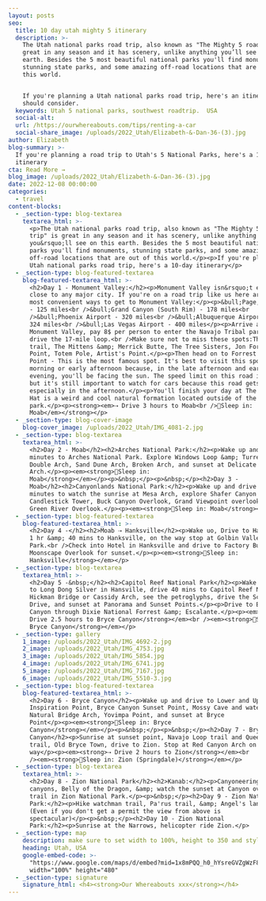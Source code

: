 ```yaml
---
layout: posts
seo:
  title: 10 day utah mighty 5 itinerary
  description: >-
    The Utah national parks road trip, also known as "The Mighty 5 road trip" is
    great in any season and it has scenery, unlike anything you’ll see on this
    earth. Besides the 5 most beautiful national parks you'll find monuments,
    stunning state parks, and some amazing off-road locations that are out of
    this world.


    If you're planning a Utah national parks road trip, here's an itinerary you
    should consider.
  keywords: Utah 5 national parks, southwest roadtrip.  USA
  social-alt:
  url: /https://ourwhereabouts.com/tips/renting-a-car
  social-share_image: /uploads/2022_Utah/Elizabeth-&-Dan-36-(3).jpg
author: Elizabeth
blog-summary: >-
  If you're planning a road trip to Utah's 5 National Parks, here's a 10-day
  itinerary
cta: Read More →
blog_image: /uploads/2022_Utah/Elizabeth-&-Dan-36-(3).jpg
date: 2022-12-08 00:00:00
categories:
  - travel
content-blocks:
  - _section-type: blog-textarea
    textarea_html: >-
      <p>The Utah national parks road trip, also known as "The Mighty 5 road
      trip" is great in any season and it has scenery, unlike anything
      you&rsquo;ll see on this earth. Besides the 5 most beautiful national
      parks you'll find monuments, stunning state parks, and some amazing
      off-road locations that are out of this world.</p><p>If you're planning a
      Utah national parks road trip, here's a 10-day itinerary</p>
  - _section-type: blog-featured-textarea
    blog-featured-textarea_html: >-
      <h2>Day 1 - Monument Valley:</h2><p>Monument Valley isn&rsquo;t exactly
      close to any major city. If you're on a road trip like us here are the
      most convenient ways to get to Monument Valley:</p><p>&bull;Page, Arizona
      - 125 miles<br />​​&bull;Grand Canyon (South Rim) - 178 miles<br
      />&bull;Phoenix Airport - 320 miles<br />​​​​​​&bull;Albuquerque Airport -
      324 miles<br />&bull;Las Vegas Airport - 400 miles</p><p>Arrive at
      Monument Valley, pay 8$ per person to enter the Navajo Tribal park and
      drive the 17-mile loop.<br />Make sure not to miss these spots:The wildcat
      trail, The Mittens &amp; Merrick Butte, The Tree Sisters, Jon Ford's
      Point, Totem Pole, Artist's Point.</p><p>Then head on to Forrest Gump
      Point - This is the most famous spot. It's best to visit this spot in the
      morning or early afternoon because, in the late afternoon and early
      evening, you'll be facing the sun. The speed limit on this road is low,
      but it's still important to watch for cars because this road gets busy,
      especially in the afternoon.</p><p>You'll finish your day at The Mexican
      Hat is a weird and cool natural formation located outside of the formal
      park.</p><p><strong><em>⇢ Drive 3 hours to Moab<br />🏨Sleep in:
      Moab</em></strong></p>
  - _section-type: blog-cover-image
    blog-cover_image: /uploads/2022_Utah/IMG_4081-2.jpg
  - _section-type: blog-textarea
    textarea_html: >-
      <h2>Day 2 - Moab</h2><h2>Arches National Park:</h2><p>Wake up and drive 30
      minutes to Arches National Park. Explore Windows Loop &amp; Turret Arch,
      Double Arch, Sand Dune Arch, Broken Arch, and sunset at Delicate
      Arch.</p><p><em><strong>🏨Sleep in:
      Moab</strong></em></p><p>&nbsp;</p><p>&nbsp;</p><h2>Day 3 -
      Moab</h2><h2>Canyonlands National Park:</h2><p>Wake up and drive 50
      minutes to watch the sunrise at Mesa Arch, explore Shafer Canyon Overlook,
      Candlestick Tower, Buck Canyon Overlook, Grand Viewpoint overlook, and
      Green River Overlook.</p><p><em><strong>🏨Sleep in: Moab</strong></em></p>
  - _section-type: blog-featured-textarea
    blog-featured-textarea_html: >-
      <h2>Day 4 -</h2><h2>Moab ⇢ Hanksville</h2><p>Wake uo, Drive to Hanksville
      1 hr &amp; 40 mins to Hanksville, on the way stop at Golbin Valley State
      Park.<br />Check into Hotel in Hanksville and drive to Factory Butte &amp;
      Moonscape Overlook for sunset.</p><p><em><strong>🏨Sleep in:
      Hanksville</strong></em></p>
  - _section-type: blog-textarea
    textarea_html: >-
      <h2>Day 5 -&nbsp;</h2><h2>Capitol Reef National Park</h2><p>Wake up, hike
      to Long Dong Silver in Hansville, drive 40 mins to Capitol Reef NP Hike to
      Hickman Bridge or Cassidy Arch, see the petroglyphs, drive the Scenic
      Drive, and sunset at Panorama and Sunset Points.</p><p>Drive to Bryce
      Canyon through Dixie National Forrest &amp; Escalante.</p><p><em><strong>⇢
      Drive 2.5 hours to Bryce Canyon</strong></em><br /><em><strong>🏨Sleep in:
      Bryce Canyon</strong></em></p>
  - _section-type: gallery
    1_image: /uploads/2022_Utah/IMG_4692-2.jpg
    2_image: /uploads/2022_Utah/IMG_4753.jpg
    3_image: /uploads/2022_Utah/IMG_5854.jpg
    4_image: /uploads/2022_Utah/IMG_6741.jpg
    5_image: /uploads/2022_Utah/IMG_7167.jpg
    6_image: /uploads/2022_Utah/IMG_5510-3.jpg
  - _section-type: blog-featured-textarea
    blog-featured-textarea_html: >-
      <h2>Day 6 - Bryce Canyon</h2><p>Wake up and drive to Lower and Upper
      Inspiration Point, Bryce Canyon Sunset Point, Mossy Cave and waterfall,
      Natural Bridge Arch, Yovimpa Point, and sunset at Bryce
      Point</p><p><em><strong>🏨Sleep in: Bryce
      Canyon</strong></em></p><p>&nbsp;</p><p>&nbsp;</p><h2>Day 7 - Bryce
      Canyon</h2><p>Sunrise at sunset point, Navajo Loop trail and Queens Garden
      trail, Old Bryce Town, drive to Zion. Stop at Red Canyon Arch on the
      way</p><p><em><strong>⇢ Drive 2 hours to Zion</strong></em><br
      /><em><strong>🏨Sleep in: Zion (Springdale)</strong></em></p>
  - _section-type: blog-textarea
    textarea_html: >-
      <h2>Day 8 - Zion National Park</h2><h2>Kanab:</h2><p>Canyoneering in slot
      canyons, Belly of the Dragon, &amp; watch the sunset at Canyon overlook
      trail in Zion National Park.</p><p>&nbsp;</p><h2>Day 9 - Zion National
      Park:</h2><p>Hike watchman trail, Pa'rus trail, &amp; Angel's landing
      (Even if you don't get a permit the view from above is
      spectacular)</p><p>&nbsp;</p><h2>Day 10 - Zion National
      Park:</h2><p>Sunrise at the Narrows, helicopter ride Zion.</p>
  - _section-type: map
    description: make sure to set width to 100%, height to 350 and style to border 2
    heading: Utah, USA
    google-embed-code: >-
      "https://www.google.com/maps/d/embed?mid=1x8mPQQ_h0_hYsreGVZgWzF8DQtVZqyU&ehbc=2E312F"
      width="100%" height="480"
  - _section-type: signature
    signature_html: <h4><strong>Our Whereabouts xxx</strong></h4>
---
```

